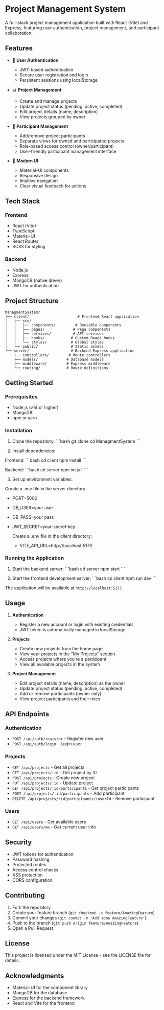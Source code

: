 # Project Management System

A full-stack project management application built with React (Vite) and Express, featuring user authentication, project management, and participant collaboration.

## Features

- 🔐 **User Authentication**
  - JWT-based authentication
  - Secure user registration and login
  - Persistent sessions using localStorage

- 📊 **Project Management**
  - Create and manage projects
  - Update project status (pending, active, completed)
  - Edit project details (name, description)
  - View projects grouped by owner

- 👥 **Participant Management**
  - Add/remove project participants
  - Separate views for owned and participated projects
  - Role-based access control (owner/participant)
  - User-friendly participant management interface

- 🎨 **Modern UI**
  - Material-UI components
  - Responsive design
  - Intuitive navigation
  - Clear visual feedback for actions

## Tech Stack

### Frontend
- React (Vite)
- TypeScript
- Material-UI
- React Router
- SCSS for styling

### Backend
- Node.js
- Express
- MongoDB (native driver)
- JWT for authentication

## Project Structure

```
ManagmentSystem/
├── client/                      # Frontend React application
│   ├── src/
│   │   ├── components/         # Reusable components
│   │   ├── pages/             # Page components
│   │   ├── services/          # API services
│   │   ├── hooks/            # Custom React hooks
│   │   └── styles/           # Global styles
│   └── public/               # Static assets
└── server/                   # Backend Express application
    ├── controllers/         # Route controllers
    ├── models/             # Database models
    ├── middleware/         # Express middleware
    └── routing/            # Route definitions
```

## Getting Started

### Prerequisites
- Node.js (v14 or higher)
- MongoDB
- npm or yarn

### Installation

1. Clone the repository:
\`\`\`bash
git clone <repository-url>
cd ManagmentSystem
\`\`\`

2. Install dependencies:

Frontend:
\`\`\`bash
cd client
npm install
\`\`\`

Backend:
\`\`\`bash
cd server
npm install
\`\`\`

3. Set up environment variables:

Create a .env file in the server directory:

- PORT=5000
- DB_USER=your user
- DB_PASS=your pass
- JWT_SECRET=your-secret-key

  Create a .env file in the client directory:
  - VITE_API_URL=http://localhost:5173


### Running the Application

1. Start the backend server:
\`\`\`bash
cd server
npm start
\`\`\`

2. Start the frontend development server:
\`\`\`bash
cd client
npm run dev
\`\`\`

The application will be available at `http://localhost:5173`

## Usage

1. **Authentication**
   - Register a new account or login with existing credentials
   - JWT token is automatically managed in localStorage

2. **Projects**
   - Create new projects from the home page
   - View your projects in the "My Projects" section
   - Access projects where you're a participant
   - View all available projects in the system

3. **Project Management**
   - Edit project details (name, description) as the owner
   - Update project status (pending, active, completed)
   - Add or remove participants (owner only)
   - View project participants and their roles

## API Endpoints

### Authentication
- `POST /api/auth/register` - Register new user
- `POST /api/auth/login` - Login user

### Projects
- `GET /api/projects` - Get all projects
- `GET /api/projects/:id` - Get project by ID
- `POST /api/projects` - Create new project
- `PUT /api/projects/:id` - Update project
- `GET /api/projects/:id/participants` - Get project participants
- `POST /api/projects/:id/participants` - Add participant
- `DELETE /api/projects/:id/participants/:userId` - Remove participant

### Users
- `GET /api/users` - Get available users
- `GET /api/users/me` - Get current user info

## Security

- JWT tokens for authentication
- Password hashing
- Protected routes
- Access control checks
- XSS protection
- CORS configuration

## Contributing

1. Fork the repository
2. Create your feature branch (`git checkout -b feature/AmazingFeature`)
3. Commit your changes (`git commit -m 'Add some AmazingFeature'`)
4. Push to the branch (`git push origin feature/AmazingFeature`)
5. Open a Pull Request

## License

This project is licensed under the MIT License - see the LICENSE file for details.

## Acknowledgments

- Material-UI for the component library
- MongoDB for the database
- Express for the backend framework
- React and Vite for the frontend
